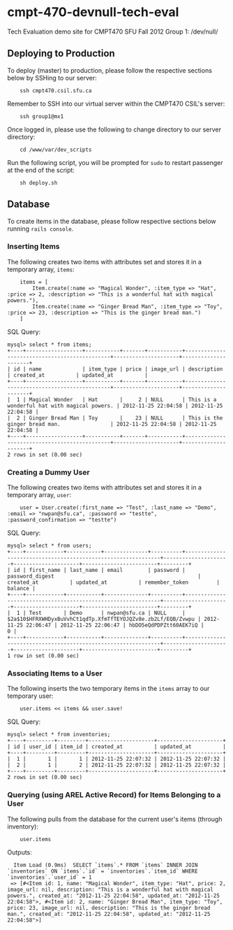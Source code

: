 cmpt-470-devnull-tech-eval
==========================

Tech Evaluation demo site for CMPT470 SFU Fall 2012 Group 1: /dev/null/

Deploying to Production
---------------------------

To deploy (master) to production, please follow the respective sections below by SSHing to our server:
```shell
    ssh cmpt470.csil.sfu.ca
```

Remember to SSH into our virtual server within the CMPT470 CSIL's server:
```shell
    ssh group1@mx1
```

Once logged in, please use the following to change directory to our server directory:
```shell
    cd /www/var/dev_scripts
```

Run the following script, you will be prompted for `sudo` to restart passenger at the end of the script:
```shell
    sh deploy.sh
```

Database
---------------------------

To create items in the database, please follow respective sections below running `rails console`.

### Inserting Items

The following creates two items with attributes set and stores it in a temporary array, `items`:
```shell
	items = [
	    Item.create(:name => "Magical Wonder", :item_type => "Hat", :price => 2, :description => "This is a wonderful hat with magical powers."), 
	    Item.create(:name => "Ginger Bread Man", :item_type => "Toy", :price => 23, :description => "This is the ginger bread man.")
	]
```

SQL Query:
```shell
mysql> select * from items;
+----+------------------+-----------+-------+-----------+----------------------------------------------+---------------------+---------------------+
| id | name             | item_type | price | image_url | description                                  | created_at          | updated_at          |
+----+------------------+-----------+-------+-----------+----------------------------------------------+---------------------+---------------------+
|  1 | Magical Wonder   | Hat       |     2 | NULL      | This is a wonderful hat with magical powers. | 2012-11-25 22:04:58 | 2012-11-25 22:04:58 |
|  2 | Ginger Bread Man | Toy       |    23 | NULL      | This is the ginger bread man.                | 2012-11-25 22:04:58 | 2012-11-25 22:04:58 |
+----+------------------+-----------+-------+-----------+----------------------------------------------+---------------------+---------------------+
2 rows in set (0.00 sec)
```

### Creating a Dummy User
The following creates two items with attributes set and stores it in a temporary array, `user`:
```shell
	user = User.create(:first_name => "Test", :last_name => "Demo", :email => "nwpan@sfu.ca", :password => "testte", :password_confirmation => "testte")
```

SQL Query:
```shell
mysql> select * from users;
+----+------------+-----------+--------------+----------+--------------------------------------------------------------+---------------------+---------------------+------------------------+---------+
| id | first_name | last_name | email        | password | password_digest                                              | created_at          | updated_at          | remember_token         | balance |
+----+------------+-----------+--------------+----------+--------------------------------------------------------------+---------------------+---------------------+------------------------+---------+
|  1 | Test       | Demo      | nwpan@sfu.ca | NULL     | $2a$10$HFRXWHDyxBuVvhCt1qdTp.XfmTfTEYOJQZv8e.zb2Lf/EQB/Zvwpu | 2012-11-25 22:06:47 | 2012-11-25 22:06:47 | hbDO5eQdPDPZtt60AEK7iQ |       0 |
+----+------------+-----------+--------------+----------+--------------------------------------------------------------+---------------------+---------------------+------------------------+---------+
1 row in set (0.00 sec)
```

### Associating Items to a User
The following inserts the two temporary items in the `items` array to our temporary user:
```shell
	user.items << items && user.save!
```

SQL Query:
```shell
mysql> select * from inventories;
+----+---------+---------+---------------------+---------------------+
| id | user_id | item_id | created_at          | updated_at          |
+----+---------+---------+---------------------+---------------------+
|  1 |       1 |       1 | 2012-11-25 22:07:32 | 2012-11-25 22:07:32 |
|  2 |       1 |       2 | 2012-11-25 22:07:32 | 2012-11-25 22:07:32 |
+----+---------+---------+---------------------+---------------------+
2 rows in set (0.00 sec)
```

### Querying (using AREL Active Record) for Items Belonging to a User
The following pulls from the database for the current user's items (through inventory):
```shell
	user.items
```

Outputs:
```shell
  Item Load (0.9ms)  SELECT `items`.* FROM `items` INNER JOIN `inventories` ON `items`.`id` = `inventories`.`item_id` WHERE `inventories`.`user_id` = 1
 => [#<Item id: 1, name: "Magical Wonder", item_type: "Hat", price: 2, image_url: nil, description: "This is a wonderful hat with magical powers.", created_at: "2012-11-25 22:04:58", updated_at: "2012-11-25 22:04:58">, #<Item id: 2, name: "Ginger Bread Man", item_type: "Toy", price: 23, image_url: nil, description: "This is the ginger bread man.", created_at: "2012-11-25 22:04:58", updated_at: "2012-11-25 22:04:58">] 
 ```
